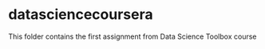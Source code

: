 datasciencecoursera
===================
This folder contains the first assignment from Data Science Toolbox course
